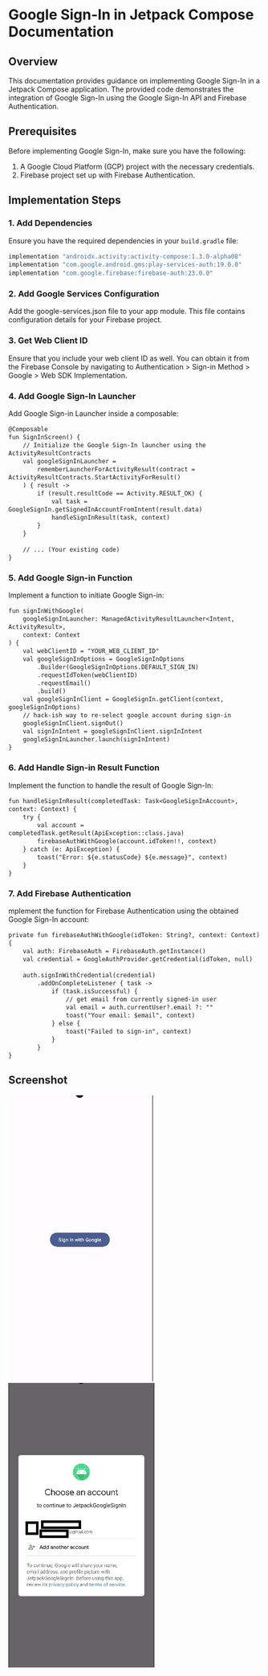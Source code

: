 # Google Sign-In in Jetpack Compose Documentation

## Overview

This documentation provides guidance on implementing Google Sign-In in a Jetpack Compose application. The provided code demonstrates the integration of Google Sign-In using the Google Sign-In API and Firebase Authentication.

## Prerequisites

Before implementing Google Sign-In, make sure you have the following:

1. A Google Cloud Platform (GCP) project with the necessary credentials.
2. Firebase project set up with Firebase Authentication.

## Implementation Steps

### 1. Add Dependencies

Ensure you have the required dependencies in your `build.gradle` file:

```gradle
implementation "androidx.activity:activity-compose:1.3.0-alpha08"
implementation "com.google.android.gms:play-services-auth:19.0.0"
implementation "com.google.firebase:firebase-auth:23.0.0"
```

### 2. Add Google Services Configuration

Add the google-services.json file to your app module. This file contains configuration details for your Firebase project.

### 3. Get Web Client ID

Ensure that you include your web client ID as well. You can obtain it from the Firebase Console by navigating to Authentication > Sign-in Method > Google > Web SDK Implementation.

### 4. Add Google Sign-In Launcher

Add Google Sign-in Launcher inside a composable:

```
@Composable
fun SignInScreen() {
    // Initialize the Google Sign-In launcher using the ActivityResultContracts
    val googleSignInLauncher =
        rememberLauncherForActivityResult(contract = ActivityResultContracts.StartActivityForResult()
    ) { result ->
        if (result.resultCode == Activity.RESULT_OK) {
            val task = GoogleSignIn.getSignedInAccountFromIntent(result.data)
            handleSignInResult(task, context)
        }
    }

    // ... (Your existing code)
}
```

### 5. Add Google Sign-in Function
Implement a function to initiate Google Sign-in:

```
fun signInWithGoogle(
    googleSignInLauncher: ManagedActivityResultLauncher<Intent, ActivityResult>,
    context: Context
) {
    val webClientID = "YOUR_WEB_CLIENT_ID"
    val googleSignInOptions = GoogleSignInOptions
        .Builder(GoogleSignInOptions.DEFAULT_SIGN_IN)
        .requestIdToken(webClientID)
        .requestEmail()
        .build()
    val googleSignInClient = GoogleSignIn.getClient(context, googleSignInOptions)
    // hack-ish way to re-select google account during sign-in
    googleSignInClient.signOut()
    val signInIntent = googleSignInClient.signInIntent
    googleSignInLauncher.launch(signInIntent)
}
```

### 6. Add Handle Sign-in Result Function
Implement the function to handle the result of Google Sign-In:

```
fun handleSignInResult(completedTask: Task<GoogleSignInAccount>, context: Context) {
    try {
        val account = completedTask.getResult(ApiException::class.java)
        firebaseAuthWithGoogle(account.idToken!!, context)
    } catch (e: ApiException) {
        toast("Error: ${e.statusCode} ${e.message}", context)
    }
}
```

### 7. Add Firebase Authentication
mplement the function for Firebase Authentication using the obtained Google Sign-In account:

```
private fun firebaseAuthWithGoogle(idToken: String?, context: Context) {
    val auth: FirebaseAuth = FirebaseAuth.getInstance()
    val credential = GoogleAuthProvider.getCredential(idToken, null)

    auth.signInWithCredential(credential)
        .addOnCompleteListener { task ->
            if (task.isSuccessful) {
                // get email from currently signed-in user
                val email = auth.currentUser?.email ?: ""
                toast("Your email: $email", context)
            } else {
                toast("Failed to sign-in", context)
            }
        }
}
```

## Screenshot
![Google Sign-In Screenshot 01](https://github.com/jamesdev23/JetpackGoogleSignIn/blob/master/googlesignin1.jpg)
![Google Sign-In Screenshot 02](https://github.com/jamesdev23/JetpackGoogleSignIn/blob/master/googlesignin02.jpg)

